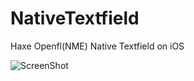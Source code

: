 NativeTextfield
===============

Haxe Openfl(NME) Native Textfield on iOS

![ScreenShot](https://raw.github.com/wwwins/Nativetextfield/master/screenshots/pic_000.png)
